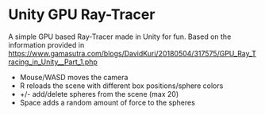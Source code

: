# Unity GPU Ray-Tracer
A simple GPU based Ray-Tracer made in Unity for fun.
Based on the information provided in https://www.gamasutra.com/blogs/DavidKuri/20180504/317575/GPU_Ray_Tracing_in_Unity__Part_1.php

- Mouse/WASD moves the camera
- R reloads the scene with different box positions/sphere colors
- +/- add/delete spheres from the scene (max 20)
- Space adds a random amount of force to the spheres
